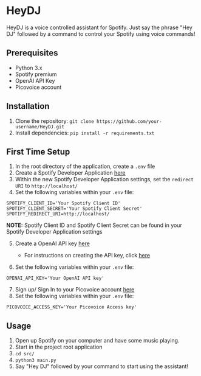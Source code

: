 # HeyDJ

HeyDJ is a voice controlled assistant for Spotify. Just say the phrase "Hey DJ" followed by a command to control your Spotify using voice commands!

## Prerequisites

- Python 3.x
- Spotify premium
- OpenAI API Key
- Picovoice account

## Installation

1. Clone the repository: `git clone https://github.com/your-username/HeyDJ.git`
2. Install dependencies: `pip install -r requirements.txt`

## First Time Setup

1. In the root directory of the application, create a `.env` file
2. Create a Spotify Developer Application [here](https://developer.spotify.com/)
3. Within the new Spotify Developer Application settings, set the `redirect URI` to `http://localhost/`
4. Set the following variables within your `.env` file:

  ```env
  SPOTIFY_CLIENT_ID='Your Spotify Client ID'
  SPOTIFY_CLIENT_SECRET='Your Spotify Client Secret'
  SPOTIFY_REDIRECT_URI=http://localhost/
  ```
   **NOTE:** Spotify Client ID and Spotify Client Secret can be found in your Spotify Developer Application settings

5. Create a OpenAI API key [here](https://openai.com/)
    - For instructions on creating the API key, click [here](https://www.maisieai.com/help/how-to-get-an-openai-api-key-for-chatgpt)

6. Set the following variables within your `.env` file:

  ```env
  OPENAI_API_KEY='Your OpenAI API key'
  ```

7. Sign up/ Sign In to your Picovoice account [here](https://picovoice.ai/)
8. Set the following variables within your `.env` file:

  ```env
  PICOVOICE_ACCESS_KEY='Your Picovoice Access key'
  ```

## Usage

1. Open up Spotify on your computer and have some music playing.
2. Start in the project root application
3. `cd src/`
4. `python3 main.py`
5. Say "Hey DJ" followed by your command to start using the assistant!
